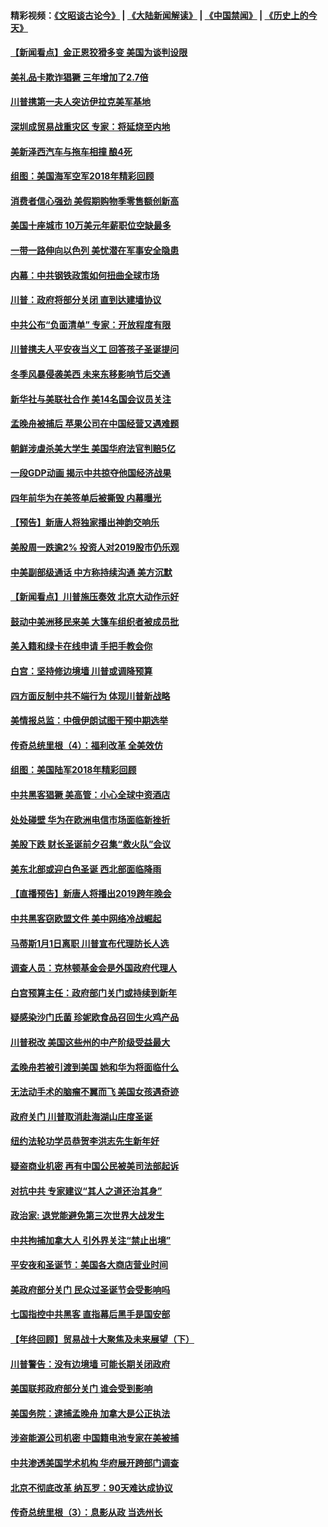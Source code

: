 #### 精彩视频：[《文昭谈古论今》](https://github.com/gfw-breaker/wenzhao/blob/master/README.md?t=12270031) | [《大陆新闻解读》](https://github.com/gfw-breaker/ntdtv-comedy/blob/master/README.md?t=12270031) | [《中国禁闻》](https://github.com/gfw-breaker/ntdtv-news/blob/master/README.md?t=12270031) | [《历史上的今天》](https://github.com/gfw-breaker/today-in-history/blob/master/README.md?t=12270031) 

#### [【新闻看点】金正恩狡猾多变 美国为谈判设限](../pages/nsc412/n10934183.md?t=12270031) 

#### [美礼品卡欺诈猖獗 三年增加了2.7倍](../pages/nsc412/n10934218.md?t=12270031) 

#### [川普携第一夫人突访伊拉克美军基地](../pages/nsc412/n10934352.md?t=12270031) 

#### [深圳成贸易战重灾区 专家：将延烧至内地](../pages/nsc412/n10934053.md?t=12270031) 

#### [美新泽西汽车与拖车相撞 酿4死](../pages/nsc412/n10933905.md?t=12270031) 

#### [组图：美国海军空军2018年精彩回顾](../pages/nsc412/n10933462.md?t=12270031) 

#### [消费者信心强劲 美假期购物季零售额创新高](../pages/nsc412/n10932860.md?t=12270031) 

#### [美国十座城市 10万美元年薪职位空缺最多](../pages/nsc412/n10927195.md?t=12270031) 

#### [一带一路伸向以色列 美忧潜在军事安全隐患](../pages/nsc412/n10932712.md?t=12270031) 

#### [内幕：中共钢铁政策如何扭曲全球市场](../pages/nsc412/n10932207.md?t=12270031) 

#### [川普：政府将部分关闭 直到达建墙协议](../pages/nsc412/n10932554.md?t=12270031) 

#### [中共公布“负面清单” 专家：开放程度有限](../pages/nsc412/n10932450.md?t=12270031) 

#### [川普携夫人平安夜当义工 回答孩子圣诞提问](../pages/nsc412/n10932348.md?t=12270031) 

#### [冬季风暴侵袭美西 未来东移影响节后交通](../pages/nsc412/n10932328.md?t=12270031) 

#### [新华社与美联社合作 美14名国会议员关注](../pages/nsc412/n10932196.md?t=12270031) 

#### [孟晚舟被捕后 苹果公司在中国经营又遇难题](../pages/nsc412/n10931515.md?t=12270031) 

#### [朝鲜涉虐杀美大学生 美国华府法官判赔5亿](../pages/nsc412/n10931032.md?t=12270031) 

#### [一段GDP动画 揭示中共掠夺他国经济战果](../pages/nsc412/n10930922.md?t=12270031) 

#### [四年前华为在美签单后被撕毁 内幕曝光](../pages/nsc412/n10930781.md?t=12270031) 

#### [【预告】新唐人将独家播出神韵交响乐](../pages/nsc412/n10912037.md?t=12270031) 

#### [美股周一跌逾2% 投资人对2019股市仍乐观](../pages/nsc412/n10930753.md?t=12270031) 

#### [中美副部级通话 中方称持续沟通 美方沉默](../pages/nsc412/n10930456.md?t=12270031) 

#### [【新闻看点】川普施压奏效 北京大动作示好](../pages/nsc412/n10930510.md?t=12270031) 

#### [鼓动中美洲移民来美 大篷车组织者被成员批](../pages/nsc412/n10930604.md?t=12270031) 

#### [美入籍和绿卡在线申请 手把手教会你](../pages/nsc412/n10930508.md?t=12270031) 

#### [白宫：坚持修边境墙 川普或调降预算](../pages/nsc412/n10930585.md?t=12270031) 

#### [四方面反制中共不端行为 体现川普新战略](../pages/nsc412/n10930171.md?t=12270031) 

#### [美情报总监：中俄伊朗试图干预中期选举](../pages/nsc412/n10930391.md?t=12270031) 

#### [传奇总统里根（4）：福利改革 全美效仿](../pages/nsc412/n10929549.md?t=12270031) 

#### [组图：美国陆军2018年精彩回顾](../pages/nsc412/n10929712.md?t=12270031) 

#### [中共黑客猖獗 美高管：小心全球中资酒店](../pages/nsc412/n10929251.md?t=12270031) 

#### [处处碰壁 华为在欧洲电信市场面临新挫折](../pages/nsc412/n10929057.md?t=12270031) 

#### [美股下跌 财长圣诞前夕召集“救火队”会议](../pages/nsc412/n10928985.md?t=12270031) 

#### [美东北部或迎白色圣诞 西北部面临降雨](../pages/nsc412/n10928688.md?t=12270031) 

#### [【直播预告】新唐人将播出2019跨年晚会](../pages/nsc412/n10921399.md?t=12270031) 

#### [中共黑客窃欧盟文件 美中网络冷战崛起](../pages/nsc412/n10928801.md?t=12270031) 

#### [马蒂斯1月1日离职 川普宣布代理防长人选](../pages/nsc412/n10928618.md?t=12270031) 

#### [调查人员：克林顿基金会是外国政府代理人](../pages/nsc412/n10927653.md?t=12270031) 

#### [白宫预算主任：政府部门关门或持续到新年](../pages/nsc412/n10928590.md?t=12270031) 

#### [疑感染沙门氏菌 珍妮欧食品召回生火鸡产品](../pages/nsc412/n10928139.md?t=12270031) 

#### [川普税改 美国这些州的中产阶级受益最大](../pages/nsc412/n10928201.md?t=12270031) 

#### [孟晚舟若被引渡到美国 她和华为将面临什么](../pages/nsc412/n10927282.md?t=12270031) 

#### [无法动手术的脑瘤不翼而飞 美国女孩遇奇迹](../pages/nsc412/n10927620.md?t=12270031) 

#### [政府关门 川普取消赴海湖山庄度圣诞](../pages/nsc412/n10927613.md?t=12270031) 

#### [纽约法轮功学员恭贺李洪志先生新年好](../pages/nsc412/n10927429.md?t=12270031) 

#### [疑盗商业机密 再有中国公民被美司法部起诉](../pages/nsc412/n10927459.md?t=12270031) 

#### [对抗中共 专家建议“其人之道还治其身”](../pages/nsc412/n10927398.md?t=12270031) 

#### [政治家: 退党能避免第三次世界大战发生](../pages/nsc412/n10923226.md?t=12270031) 

#### [中共拘捕加拿大人 引外界关注“禁止出境”](../pages/nsc412/n10927145.md?t=12270031) 

#### [平安夜和圣诞节：美国各大商店营业时间](../pages/nsc412/n10927134.md?t=12270031) 

#### [美政府部分关门 民众过圣诞节会受影响吗](../pages/nsc412/n10927049.md?t=12270031) 

#### [七国指控中共黑客 直指幕后黑手是国安部](../pages/nsc412/n10927012.md?t=12270031) 

#### [【年终回顾】贸易战十大聚焦及未来展望（下）](../pages/nsc412/n10918534.md?t=12270031) 

#### [川普警告：没有边境墙 可能长期关闭政府](../pages/nsc412/n10926277.md?t=12270031) 

#### [美国联邦政府部分关门 谁会受到影响](../pages/nsc412/n10925776.md?t=12270031) 

#### [美国务院：逮捕孟晚舟 加拿大是公正执法](../pages/nsc412/n10926118.md?t=12270031) 

#### [涉盗能源公司机密 中国籍电池专家在美被捕](../pages/nsc412/n10925941.md?t=12270031) 

#### [中共渗透美国学术机构 华府展开跨部门调查](../pages/nsc412/n10925859.md?t=12270031) 

#### [北京不彻底改革 纳瓦罗：90天难达成协议](../pages/nsc412/n10925767.md?t=12270031) 

#### [传奇总统里根（3）：息影从政 当选州长](../pages/nsc412/n10925669.md?t=12270031) 

